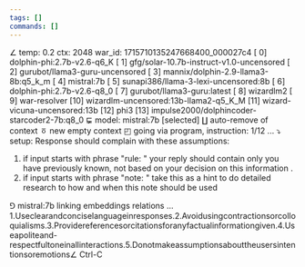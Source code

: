```yaml
---
tags: []
commands: []
---
```

∠ temp: 0.2 ctx: 2048 war_id: 1715710135247668400_000027c4
 [ 0] dolphin-phi:2.7b-v2.6-q6_K
 [ 1] gfg/solar-10.7b-instruct-v1.0-uncensored
 [ 2] gurubot/llama3-guru-uncensored
 [ 3] mannix/dolphin-2.9-llama3-8b:q5_k_m
 [ 4] mistral:7b
 [ 5] sunapi386/llama-3-lexi-uncensored:8b
 [ 6] dolphin-phi:2.7b-v2.6-q8_0
 [ 7] gurubot/llama3-guru:latest
 [ 8] wizardlm2
 [ 9] war-resolver
 [10] wizardlm-uncensored:13b-llama2-q5_K_M
 [11] wizard-vicuna-uncensored:13b
 [12] phi3
 [13] impulse2000/dolphincoder-starcoder2-7b:q8_0
⋤ model: mistral:7b [selected]
∐ auto-remove of context
ㆆ new empty context
◰ going via program, instruction: 1/12 ...
⤵ setup: Response should complain with these assumptions:
1. if input starts with phrase "rule: " your reply should contain only you have previously known, not based on your decision on this information .
2. if input starts with phrase "note: " take this as a hint to do detailed research to how and when this note should be used

⅁ mistral:7b linking embeddings relations ...
1.Useclearandconciselanguageinresponses.2.Avoidusingcontractionsorcolloquialisms.3.Providereferencesorcitationsforanyfactualinformationgiven.4.Useapoliteand-
respectfultoneinallinteractions.5.Donotmakeassumptionsabouttheusersintentionsoremotions∠ Ctrl-C
